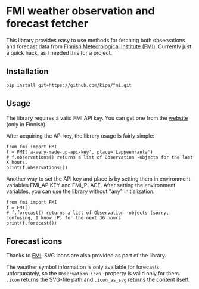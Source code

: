 FMI weather observation and forecast fetcher
============================================

This library provides easy to use methods for fetching both observations and
forecast data from [Finnish Meteorological Institute (FMI)](https://en.ilmatieteenlaitos.fi/open-data).
Currently just a quick hack, as I needed this for a project.


Installation
-----
```
pip install git+https://github.com/kipe/fmi.git
```

Usage
-----

The library requires a valid FMI API key. You can get one from the
[website](https://ilmatieteenlaitos.fi/rekisteroityminen-avoimen-datan-kayttajaksi) (only in Finnish).

After acquiring the API key, the library usage is fairly simple:
```
from fmi import FMI
f = FMI('a-very-made-up-api-key', place='Lappeenranta')
# f.observations() returns a list of Observation -objects for the last X hours.
print(f.observations())
```

Another way to set the API key and place is by setting them in environment variables FMI_APIKEY and FMI_PLACE.
After setting the environment variables, you can use the library without "any" initialization:
```
from fmi import FMI
f = FMI()
# f.forecast() returns a list of Observation -objects (sorry, confusing, I know :P) for the next 36 hours
print(f.forecast())
```

Forecast icons
--------------

Thanks to [FMI](https://github.com/fmidev/opendata-resources),
SVG icons are also provided as part of the library.

The weather symbol information is only available for forecasts unfortunately,
so the `Observation.icon` -property is valid only for them.
`.icon` returns the SVG-file path and `.icon_as_svg` returns the content itself.
